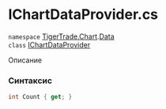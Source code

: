 
# IChartDataProvider.cs
`namespace` [TigerTrade.Chart](../../TigerTrade.Chart.md).[Data](../../TigerTrade.Chart/Data.md)  
    `class` [IChartDataProvider](../../IChartDataProvider.cs.md)

Описание

### Синтаксис
```csharp
int Count { get; }
```
